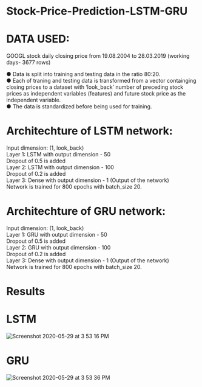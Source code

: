 # Stock-Price-Prediction-LSTM-GRU

# DATA USED:
  GOOGL stock daily closing price from 19.08.2004 to 28.03.2019 (working days- 3677 rows) </br>

● Data is split into training and testing data in the ratio 80:20.</br>
● Each of traning and testing data is transformed from a vector containging</br>
closing prices to a dataset with ‘look_back’ number of preceding stock prices as independent variables (features) and future stock price as the independent variable.</br>
● The data is standardized before being used for training.</br>

# Architechture of LSTM network:
Input dimension: (1, look_back)</br>
Layer 1: LSTM with output dimension - 50</br>
Dropout of 0.5 is added</br>
Layer 2: LSTM with output dimension - 100</br>
Dropout of 0.2 is added</br>
Layer 3: Dense with output dimension - 1 (Output of the network) </br>
Network is trained for 800 epochs with batch_size 20.</br>

# Architechture of GRU network:
Input dimension: (1, look_back)</br>
Layer 1: GRU with output dimension - 50</br>
Dropout of 0.5 is added</br>
Layer 2: GRU with output dimension - 100</br>
Dropout of 0.2 is added</br>
Layer 3: Dense with output dimension - 1 (Output of the network) </br>
Network is trained for 800 epochs with batch_size 20.</br>

# Results
# LSTM
![Screenshot 2020-05-29 at 3 53 16 PM](https://user-images.githubusercontent.com/40122399/83249827-cfc9eb00-a1c4-11ea-89d7-e895b3ce1303.png)
# GRU
![Screenshot 2020-05-29 at 3 53 36 PM](https://user-images.githubusercontent.com/40122399/83249890-e6704200-a1c4-11ea-81e1-f97ab2514402.png)


